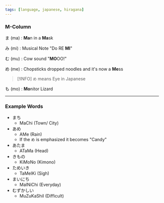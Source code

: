 ```yaml
---
tags: [language, japanese, hiragana]
---
```


### M-Column

ま (ma) : **Ma**n in a **Ma**sk

み (mi) : Musical Note "Do RE **MI**"

む (mu) : Cow sound "**MO**OO!"

め (me) : Chopsticks dropped noodles and it's now a **Me**ss

 > [!INFO]
 > `め` means Eye in Japanese

も (mo) : **Mo**nitor Lizard

---

### Example Words

* まち
	* MaChi (Town/ City)
* あめ
	* AMe (Rain)
	* If the `め` is emphasized it becomes "Candy"
* あたま
	* ATaMa (Head)
* きもの
	* KiMoNo (Kimono)
* ためいき
	* TaMeIKi (Sigh)
* まいにち
	* MaINiChi (Everyday)
* むずかしい
	* MuZuKaShiI (Difficult)
